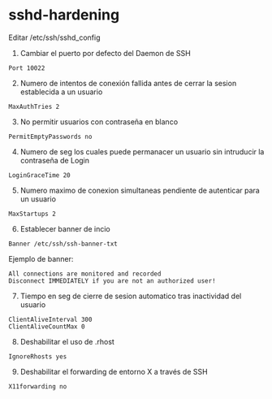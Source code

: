 # sshd-hardening

Editar /etc/ssh/sshd_config

1) Cambiar el puerto por defecto del Daemon de SSH
```
Port 10022
```
2. Numero de intentos de conexión fallida antes de cerrar la sesion establecida a un usuario
```
MaxAuthTries 2
```
3. No permitir usuarios con contraseña en blanco
```
PermitEmptyPasswords no
```
4. Numero de seg los cuales puede permanacer un usuario sin intruducir la contraseña de Login
```
LoginGraceTime 20
```
5. Numero maximo de conexion simultaneas pendiente de autenticar para un usuario
```
MaxStartups 2
```
6. Establecer banner de incio 
```
Banner /etc/ssh/ssh-banner-txt
```
Ejemplo de banner:
```
All connections are monitored and recorded
Disconnect IMMEDIATELY if you are not an authorized user!
```
7. Tiempo en seg de cierre de sesion automatico tras inactividad del usuario
```
ClientAliveInterval 300
ClientAliveCountMax 0
```
8. Deshabilitar el uso de .rhost
```
IgnoreRhosts yes
```
9. Deshabilitar el forwarding de entorno X a través de SSH
```
X11forwarding no
```
